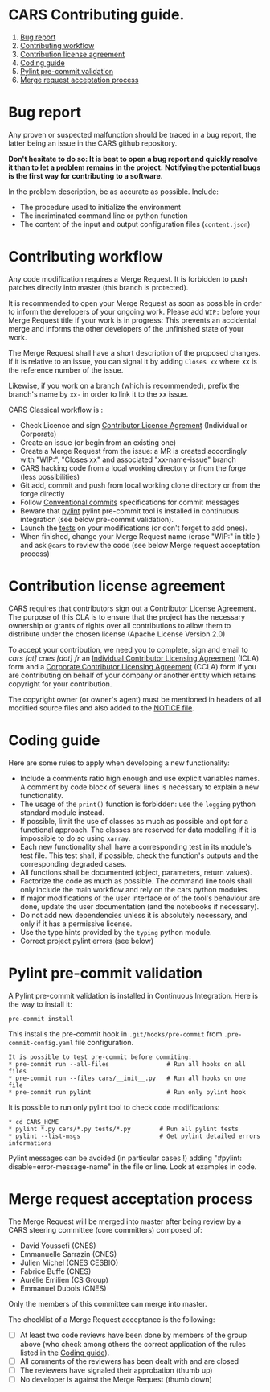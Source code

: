 # **CARS** **Contributing guide**.

1. [Bug report](#bug-report)
2. [Contributing workflow](#contributing-workflow)
3. [Contribution license agreement](#contribution-license-agreement)
4. [Coding guide](#coding-guide)
5. [Pylint pre-commit validation](#pylint-pre-commit-validation)
6. [Merge request acceptation process](#merge-request-acceptation-process)

# Bug report

Any proven or suspected malfunction should be traced in a bug report, the latter being an issue in the CARS github repository.

**Don't hesitate to do so: It is best to open a bug report and quickly resolve it than to let a problem remains in the project.**
**Notifying the potential bugs is the first way for contributing to a software.**

In the problem description, be as accurate as possible. Include:
* The procedure used to initialize the environment
* The incriminated command line or python function
* The content of the input and output configuration files (`content.json`)

# Contributing workflow

Any code modification requires a Merge Request. It is forbidden to push patches directly into master (this branch is protected).

It is recommended to open your Merge Request as soon as possible in order to inform the developers of your ongoing work.
Please add `WIP:` before your Merge Request title if your work is in progress: This prevents an accidental merge and informs the other developers of the unfinished state of your work.

The Merge Request shall have a short description of the proposed changes. If it is relative to an issue, you can signal it by adding `Closes xx` where xx is the reference number of the issue.

Likewise, if you work on a branch (which is recommended), prefix the branch's name by `xx-` in order to link it to the xx issue.

CARS Classical workflow is :
* Check Licence and sign [Contributor Licence Agrement](#contribution-license-agreement) (Individual or Corporate)
* Create an issue (or begin from an existing one)
* Create a Merge Request from the issue: a MR is created accordingly with "WIP:", "Closes xx" and associated "xx-name-issue" branch
* CARS hacking code from a local working directory or from the forge (less possibilities)
* Git add, commit and push from local working clone directory or from the forge directly
* Follow [Conventional commits](https://www.conventionalcommits.org/) specifications for commit messages
* Beware that [pylint](https://pypi.org/project/pylint/) pylint pre-commit tool is installed in continuous integration (see below pre-commit validation).
* Launch the [tests](./docs/install.rst) on your modifications (or don't forget to add ones).
* When finished, change your Merge Request name (erase "WIP:" in title ) and ask `@cars` to review the code (see below Merge request acceptation process)
 

# Contribution license agreement

CARS requires that contributors sign out a [Contributor License
Agreement](https://en.wikipedia.org/wiki/Contributor_License_Agreement). The
purpose of this CLA is to ensure that the project has the necessary ownership or
grants of rights over all contributions to allow them to distribute under the
chosen license (Apache License Version 2.0)

To accept your contribution, we need you to complete, sign and email to *cars [at]
cnes [dot] fr* an [Individual Contributor Licensing
Agreement](./docs/source/CLA/ICLA-CARS.doc) (ICLA) form and a
[Corporate Contributor Licensing
Agreement](./docs/source/CLA/CCLA-CARS.doc) (CCLA) form if you are
contributing on behalf of your company or another entity which retains copyright
for your contribution.

The copyright owner (or owner's agent) must be mentioned in headers of all
modified source files and also added to the [NOTICE
file](./NOTICE).


# Coding guide

Here are some rules to apply when developing a new functionality:
* Include a comments ratio high enough and use explicit variables names. A comment by code block of several lines is necessary to explain a new functionality.
* The usage of the `print()` function is forbidden: use the `logging` python standard module instead.
* If possible, limit the use of classes as much as possible and opt for a functional approach. The classes are reserved for data modelling if it is impossible to do so using `xarray`.
* Each new functionality shall have a corresponding test in its module's test file. This test shall, if possible, check the function's outputs and the corresponding degraded cases.
* All functions shall be documented (object, parameters, return values).
* Factorize the code as much as possible. The command line tools shall only include the main workflow and rely on the cars python modules.
* If major modifications of the user interface or of the tool's behaviour are done, update the user documentation (and the notebooks if necessary).
* Do not add new dependencies unless it is absolutely necessary, and only if it has a permissive license.
* Use the type hints provided by the `typing` python module.
* Correct project pylint errors (see below)

# Pylint pre-commit validation

A Pylint pre-commit validation is installed in Continuous Integration.
Here is the way to install it:

```
pre-commit install
```
This installs the pre-commit hook in `.git/hooks/pre-commit`  from `.pre-commit-config.yaml` file configuration.
```
It is possible to test pre-commit before commiting:
* pre-commit run --all-files                # Run all hooks on all files
* pre-commit run --files cars/__init__.py   # Run all hooks on one file
* pre-commit run pylint                     # Run only pylint hook
```

It is possible to run only pylint tool to check code modifications:
```
* cd CARS_HOME
* pylint *.py cars/*.py tests/*.py        # Run all pylint tests
* pylint --list-msgs                      # Get pylint detailed errors informations
```

Pylint messages can be avoided (in particular cases !) adding "#pylint: disable=error-message-name" in the file or line.
Look at examples in code.


# Merge request acceptation process

The Merge Request will be merged into master after being review by a CARS steering committee (core committers) composed of:
* David Youssefi (CNES)
* Emmanuelle Sarrazin (CNES)
* Julien Michel (CNES CESBIO)
* Fabrice Buffe (CNES)
* Aurélie Emilien (CS Group)
* Emmanuel Dubois (CNES)

Only the members of this committee can merge into master.

The checklist of a Merge Request acceptance is the following:
* [ ] At least two code reviews have been done by members of the group above (who check among others the correct application of the rules listed in the [Coding guide](#coding-guide)).
* [ ] All comments of the reviewers has been dealt with and are closed
* [ ] The reviewers have signaled their approbation (thumb up)
* [ ] No developer is against the Merge Request (thumb down)
